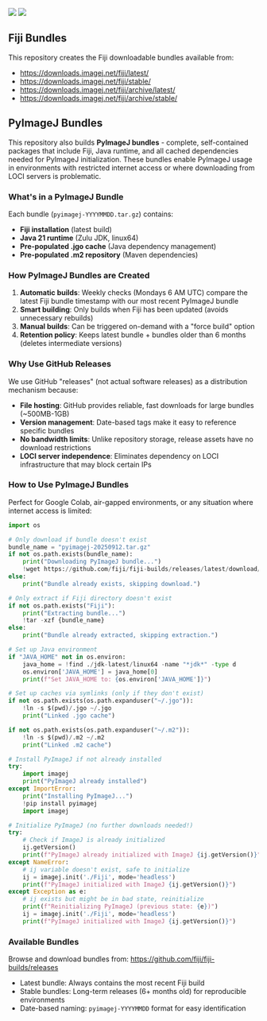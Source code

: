 [![](https://github.com/fiji/fiji-builds/actions/workflows/build.yml/badge.svg)](https://github.com/fiji/fiji-builds/actions/workflows/build.yml)
[![](https://github.com/fiji/fiji-builds/actions/workflows/pyimagej-bundle.yml/badge.svg)](https://github.com/fiji/fiji-builds/actions/workflows/pyimagej-bundle.yml)

## Fiji Bundles

This repository creates the Fiji downloadable bundles available from:

* https://downloads.imagej.net/fiji/latest/
* https://downloads.imagej.net/fiji/stable/
* https://downloads.imagej.net/fiji/archive/latest/
* https://downloads.imagej.net/fiji/archive/stable/

## PyImageJ Bundles

This repository also builds **PyImageJ bundles** - complete, self-contained packages that include Fiji, Java runtime, and all cached dependencies needed for PyImageJ initialization. These bundles enable PyImageJ usage in environments with restricted internet access or where downloading from LOCI servers is problematic.

### What's in a PyImageJ Bundle

Each bundle (`pyimagej-YYYYMMDD.tar.gz`) contains:
- **Fiji installation** (latest build)
- **Java 21 runtime** (Zulu JDK, linux64)
- **Pre-populated .jgo cache** (Java dependency management)
- **Pre-populated .m2 repository** (Maven dependencies)

### How PyImageJ Bundles are Created

1. **Automatic builds**: Weekly checks (Mondays 6 AM UTC) compare the latest Fiji bundle timestamp with our most recent PyImageJ bundle
2. **Smart building**: Only builds when Fiji has been updated (avoids unnecessary rebuilds)
3. **Manual builds**: Can be triggered on-demand with a "force build" option
4. **Retention policy**: Keeps latest bundle + bundles older than 6 months (deletes intermediate versions)

### Why Use GitHub Releases

We use GitHub "releases" (not actual software releases) as a distribution mechanism because:
- **File hosting**: GitHub provides reliable, fast downloads for large bundles (~500MB-1GB)
- **Version management**: Date-based tags make it easy to reference specific bundles
- **No bandwidth limits**: Unlike repository storage, release assets have no download restrictions
- **LOCI server independence**: Eliminates dependency on LOCI infrastructure that may block certain IPs

### How to Use PyImageJ Bundles

Perfect for Google Colab, air-gapped environments, or any situation where internet access is limited:

```python
import os

# Only download if bundle doesn't exist
bundle_name = "pyimagej-20250912.tar.gz"
if not os.path.exists(bundle_name):
    print("Downloading PyImageJ bundle...")
    !wget https://github.com/fiji/fiji-builds/releases/latest/download/{bundle_name}
else:
    print("Bundle already exists, skipping download.")

# Only extract if Fiji directory doesn't exist
if not os.path.exists("Fiji"):
    print("Extracting bundle...")
    !tar -xzf {bundle_name}
else:
    print("Bundle already extracted, skipping extraction.")

# Set up Java environment
if "JAVA_HOME" not in os.environ:
    java_home = !find ./jdk-latest/linux64 -name "*jdk*" -type d
    os.environ['JAVA_HOME'] = java_home[0]
    print(f"Set JAVA_HOME to: {os.environ['JAVA_HOME']}")

# Set up caches via symlinks (only if they don't exist)
if not os.path.exists(os.path.expanduser("~/.jgo")):
    !ln -s $(pwd)/.jgo ~/.jgo
    print("Linked .jgo cache")

if not os.path.exists(os.path.expanduser("~/.m2")):
    !ln -s $(pwd)/.m2 ~/.m2
    print("Linked .m2 cache")

# Install PyImageJ if not already installed
try:
    import imagej
    print("PyImageJ already installed")
except ImportError:
    print("Installing PyImageJ...")
    !pip install pyimagej
    import imagej

# Initialize PyImageJ (no further downloads needed!)
try:
    # Check if ImageJ is already initialized
    ij.getVersion()
    print(f"PyImageJ already initialized with ImageJ {ij.getVersion()}")
except NameError:
    # ij variable doesn't exist, safe to initialize
    ij = imagej.init('./Fiji', mode='headless')
    print(f"PyImageJ initialized with ImageJ {ij.getVersion()}")
except Exception as e:
    # ij exists but might be in bad state, reinitialize
    print(f"Reinitializing PyImageJ (previous state: {e})")
    ij = imagej.init('./Fiji', mode='headless')
    print(f"PyImageJ initialized with ImageJ {ij.getVersion()}")
```

### Available Bundles

Browse and download bundles from: https://github.com/fiji/fiji-builds/releases

- Latest bundle: Always contains the most recent Fiji build
- Stable bundles: Long-term releases (6+ months old) for reproducible environments
- Date-based naming: `pyimagej-YYYYMMDD` format for easy identification

